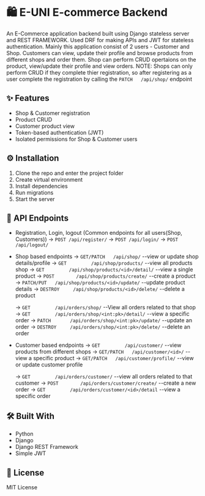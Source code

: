 # 🛍️ E-UNI E-commerce Backend

An E-Commerce application backend built using Django stateless server and REST FRAMEWORK. Used DRF for making APIs and JWT for stateless authentication. Mainly this application consist of 2 users - Customer and Shop. Customers can view, update their profile and browse products from different shops and order them. Shop can perform CRUD opertaions on the product, view/update their profile and view orders. NOTE: Shops can only perform CRUD if they complete thier registration, so after registering as a user complete the registration by calling the `PATCH   /api/shop/` endpoint

## ✨ Features

- Shop & Customer registration
- Product CRUD
- Customer product view
- Token-based authentication (JWT)
- Isolated permissions for Shop & Customer users

## ⚙️ Installation

1. Clone the repo and enter the project folder
2. Create virtual environment
3. Install dependencies
4. Run migrations
5. Start the server

## 📮 API Endpoints

- Registration, Login, logout (Common endpoints for all users(Shop, Customers))
  -> `POST /api/register/`
  -> `POST /api/login/`
  -> `POST /api/logout/`

- Shop based endpoints
  -> `GET/PATCH   /api/shop/`                        --view or update shop details/profile
  -> `GET         /api/shop/products/`               --view all products shop
  -> `GET         /api/shop/products/<id>/detail/`   --view a single product
  -> `POST        /api/shop/products/create/`        --create a product
  -> `PATCH/PUT   /api/shop/products/<id>/update/`   --update product details
  -> `DESTROY     /api/shop/products/<id>/delete/`   --delete a product

  -> `GET         /api/orders/shop/`                 --View all orders related to that shop
  -> `GET         /api/orders/shop/<int:pk>/detail/` --view a specific order
  -> `PATCH       /api/orders/shop/<int:pk>/update/` --update an order
  -> `DESTROY     /api/orders/shop/<int:pk>/delete/` --delete an order

- Customer based endpoints
  -> `GET         /api/customer/`                    --view products from different shops
  -> `GET/PATCH   /api/customer/<id>/`               --view a specific product
  -> `GET/PATCH   /api/customer/profile/`             --view or update customer profile

  -> `GET         /api/orders/customer/`             --view all orders related to that customer
  -> `POST        /api/orders/customer/create/`      --create a new order
  -> `GET         /api/orders/customer/<id>/detail`  --view a specific order

## 🛠️ Built With

- Python 
- Django
- Django REST Framework
- Simple JWT

## 📝 License

MIT License
